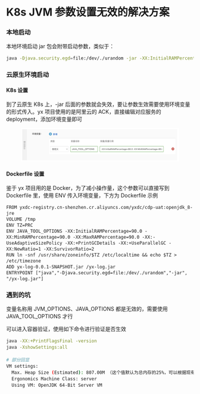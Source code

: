 # K8s JVM 参数设置无效的解决方案

### 本地启动

本地环境启动 jar 包会附带启动参数，类似于：

```bash
java -Djava.security.egd=file:/dev/./urandom -jar -XX:InitialRAMPercentage=90.0 -XX:MinRAMPercentage=90.0 -XX:MaxRAMPercentage=90.0 -XX:-UseAdaptiveSizePolicy -XX:+PrintGCDetails -XX:+UseParallelGC -XX:NewRatio=1 -XX:SurvivorRatio=2 /yx-log.jar
```



### 云原生环境启动

#### K8s 设置

到了云原生 K8s 上，-jar 后面的参数就会失效，要让参数生效需要使用环境变量的形式传入。yx 项目使用的是阿里云的 ACK，直接编辑对应服务的 deployment，添加环境变量即可

<figure><img src="../../.gitbook/assets/image (22).png" alt=""><figcaption></figcaption></figure>

#### Dockerfile 设置

鉴于 yx 项目用的是 Docker，为了减小操作量，这个参数可以直接写到 Dockerfile 里，使用 ENV 传入环境变量，下方为 Dockerfile 示例

```
FROM yxdc-registry.cn-shenzhen.cr.aliyuncs.com/yxdc/cdp-uat:openjdk_8-jre
VOLUME /tmp
ENV TZ=PRC
ENV JAVA_TOOL_OPTIONS -XX:InitialRAMPercentage=90.0 -XX:MinRAMPercentage=90.0 -XX:MaxRAMPercentage=90.0 -XX:-UseAdaptiveSizePolicy -XX:+PrintGCDetails -XX:+UseParallelGC -XX:NewRatio=1 -XX:SurvivorRatio=2
RUN ln -snf /usr/share/zoneinfo/$TZ /etc/localtime && echo $TZ > /etc/timezone
ADD yx-log-0.0.1-SNAPSHOT.jar /yx-log.jar
ENTRYPOINT ["java","-Djava.security.egd=file:/dev/./urandom","-jar", "/yx-log.jar"]
```



### 遇到的坑

变量名称用 JVM\_OPTIONS、JAVA\_OPTIONS 都是无效的，需要使用 JAVA\_TOOL\_OPTIONS 才行

可以进入容器验证，使用如下命令进行验证是否生效

```bash
java -XX:+PrintFlagsFinal -version
java -XshowSettings:all
 
# 部分回显
VM settings:
  Max. Heap Size (Estimated): 807.00M （这个值默认为总内存的25%，可以根据现有总内存乘以设置的百分比算出结果，看是否生效）
  Ergonomics Machine Class: server
  Using VM: OpenJDK 64-Bit Server VM
```
